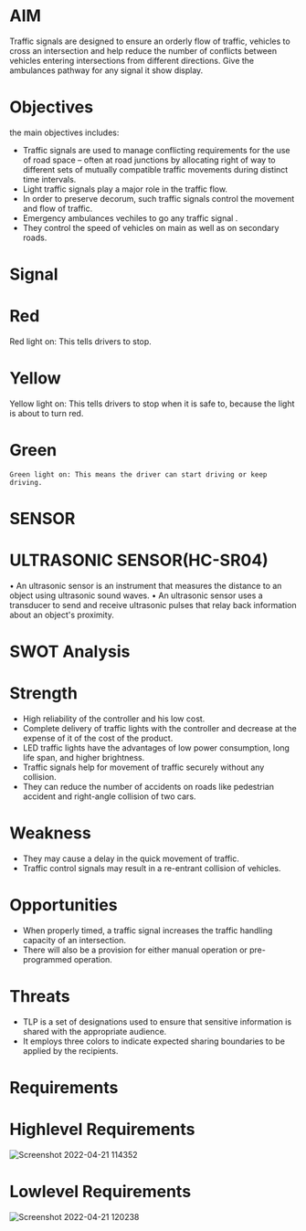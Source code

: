 # AIM
Traffic signals are designed to ensure an orderly flow of traffic,  vehicles to cross an intersection
and help reduce the number of conflicts between vehicles entering intersections from different directions. Give the ambulances pathway for any signal it show display. 

# Objectives
 the main objectives includes:
 
 * Traffic signals are used to manage conflicting requirements for the use of road space – often at road junctions 
   by allocating right of way to different sets of mutually compatible traffic movements during distinct time intervals.
 * Light traffic signals play a major role in the traffic flow.
 * In order to preserve decorum, such traffic signals control the movement and flow of traffic.
 * Emergency ambulances vechiles to go any traffic signal .
 * They control the speed of vehicles on main as well as on secondary roads.
 
 # Signal
 # Red
   Red light on: This tells drivers to stop.
 # Yellow
   Yellow light on: This tells drivers to stop when it is safe to, because the light is about to turn red.
 # Green
    Green light on: This means the driver can start driving or keep driving.
 # SENSOR    
# 	ULTRASONIC SENSOR(HC-SR04)
•	An ultrasonic sensor is an instrument that measures the distance to an object using ultrasonic sound waves.
•	An ultrasonic sensor uses a transducer to send and receive ultrasonic pulses that relay back information about an object's proximity.


 
 # SWOT Analysis
 
 # Strength
 * High reliability of the controller and his low cost.
 * Complete delivery of traffic lights with the controller and decrease at the expense of it of the cost of the product.
 * LED traffic lights have the advantages of low power consumption, long life span, and higher brightness.
 * Traffic signals help for movement of traffic securely without any collision. 
 * They can reduce the number of accidents on roads like pedestrian accident and right-angle collision of two cars.
 
 # Weakness
 * They may cause a delay in the quick movement of traffic.
 * Traffic control signals may result in a re-entrant collision of vehicles.
 # Opportunities
 * When properly timed, a traffic signal increases the traffic handling capacity of an intersection.
 * There will also be a provision for either manual operation or pre-programmed operation.
 # Threats
 * TLP is a set of designations used to ensure that sensitive information is shared with the appropriate audience.
 *  It employs  three colors to indicate expected sharing boundaries to be applied by the recipients.
 
 # Requirements
 # Highlevel Requirements
 ![Screenshot 2022-04-21 114352](https://user-images.githubusercontent.com/101981165/164386363-0f9d2e91-b5b7-4691-990c-7f8bb8d27603.png)

# Lowlevel Requirements
![Screenshot 2022-04-21 120238](https://user-images.githubusercontent.com/101981165/164388948-ffe9fcf1-8793-46ff-a409-1c12701673b3.png)


 
 
